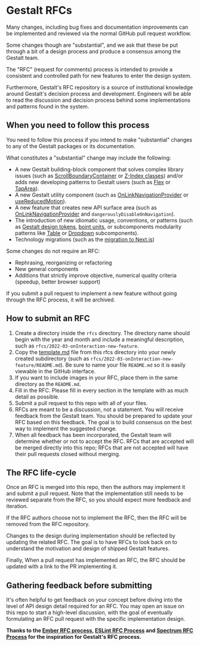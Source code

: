 # Gestalt RFCs

Many changes, including bug fixes and documentation improvements can be
implemented and reviewed via the normal GitHub pull request workflow.

Some changes though are "substantial", and we ask that these be put
through a bit of a design process and produce a consensus among the Gestalt team.

The "RFC" (request for comments) process is intended to provide a
consistent and controlled path for new features to enter the design system.

Furthermore, Gestalt's RFC repository is a source of institutional knowledge around Gestalt's decision process and development. Engineers will be able to read the discussion and decision process behind some implementations and patterns found in the system.

## When you need to follow this process

You need to follow this process if you intend to make "substantial"
changes to any of the Gestalt packages or its documentation.

What constitutes a "substantial" change may include the following:

- A new Gestalt building-block component that solves complex library issues (such as [ScrollBoundaryContainer](https://gestalt.pinterest.systems/web/utilities/scrollboundarycontainer) or [Z-Index classes](https://gestalt.pinterest.systems/web/zindex_classes)) and/or adds new developing patterns to Gestalt users (such as [Flex](https://gestalt.pinterest.systems/web/flex) or [TapArea](https://gestalt.pinterest.systems/web/taparea)).
- A new Gestalt utility component (such as [OnLinkNavigationProvider](https://gestalt.pinterest.systems/web/utilities/onlinknavigationprovider) or [useReducedMotion](https://gestalt.pinterest.systems/web/utilities/usereducedmotion)).
- A new feature that creates new API surface area (such as [OnLinkNavigationProvider](https://gestalt.pinterest.systems/web/utilities/onlinknavigationprovider) and `dangerouslyDisableOnNavigation`).
- The introduction of new idiomatic usage, conventions, or patterns (such as [Gestalt design tokens](https://gestalt.pinterest.systems/foundations/design_tokens), [boint units](https://gestalt.pinterest.systems/get_started/faq#Component-usage), or subcomponents modularity patterns like [Table](https://gestalt.pinterest.systems/web/table#Props) or [Dropdown](https://gestalt.pinterest.systems/web/dropdown) subcomponents).
- Technology migrations (such as the [migration to Next.js](https://github.com/pinterest/gestalt/pull/1642))

Some changes do not require an RFC:

- Rephrasing, reorganizing or refactoring
- New general components
- Additions that strictly improve objective, numerical quality
  criteria (speedup, better browser support)

If you submit a pull request to implement a new feature without going
through the RFC process, it will be archived.

## How to submit an RFC

1. Create a directory inside the `rfcs` directory. The directory name should begin with the year and month and include a meaningful description, such as `rfcs/2022-03-onInteraction-new-feature`.
2. Copy the [template.md](https://github.com/pinterest/gestalt/tree/master/rfcs/template.md) file from this rfcs directory into your newly created subdirectory (such as `rfcs/2022-03-onInteraction-new-feature/README.md`). Be sure to name your file `README.md` so it is easily viewable in the GitHub interface.
3. If you want to include images in your RFC, place them in the same directory as the `README.md`.
4. Fill in the RFC. Please fill in every section in the template with as much detail as possible.
5. Submit a pull request to this repo with all of your files.
6. RFCs are meant to be a discussion, not a statement. You will receive feedback from the Gestalt team. You should be prepared to update your RFC based on this feedback. The goal is to build consensus on the best way to implement the suggested change.
7. When all feedback has been incorporated, the Gestalt team will determine whether or not to accept the RFC. RFCs that are accepted will be merged directly into this repo; RFCs that are not accepted will have their pull requests closed without merging.

## The RFC life-cycle

Once an RFC is merged into this repo, then the authors may implement it and submit a pull request. Note that the implementation still needs to be reviewed separate from the RFC, so you should expect more feedback and iteration.

If the RFC authors choose not to implement the RFC, then the RFC will be removed from the RFC repository.

Changes to the design during implementation should be reflected by updating the related RFC. The goal is to have RFCs to look back on to understand the motivation and design of shipped Gestalt features.

Finally, When a pull request has implemented an RFC, the RFC should be updated with a link to the PR implementing it.

## Gathering feedback before submitting

It's often helpful to get feedback on your concept before diving into the level of API design detail required for an RFC. You may open an issue on this repo to start a high-level discussion, with the goal of eventually formulating an RFC pull request with the specific implementation design.

**Thanks to the [Ember RFC process](https://github.com/emberjs/rfcs), [ESLint RFC Process](https://github.com/eslint/rfcs/) and [Spectrum RFC Process](https://github.com/adobe/react-spectrum/tree/main/rfcs) for the inspiration for Gestalt's RFC process.**

